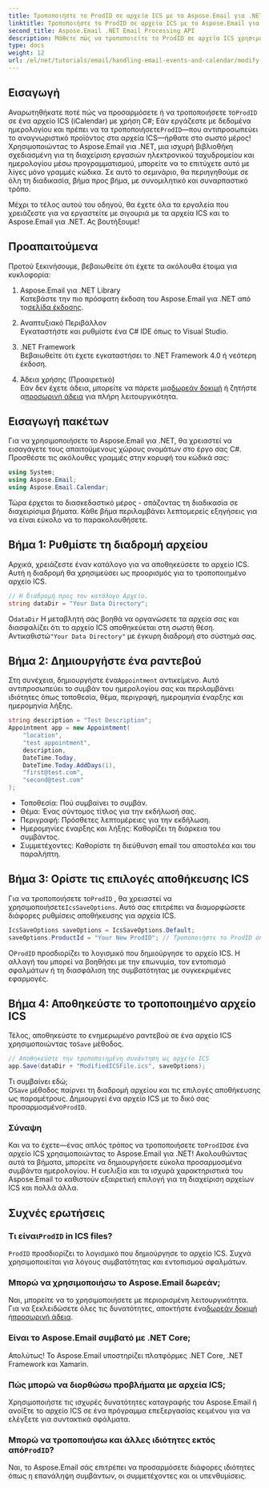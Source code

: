 ```yaml
---
title: Τροποποιήστε το ProdID σε αρχεία ICS με το Aspose.Email για .NET
linktitle: Τροποποιήστε το ProdID σε αρχεία ICS με το Aspose.Email για .NET
second_title: Aspose.Email .NET Email Processing API
description: Μάθετε πώς να τροποποιείτε το ProdID σε αρχεία ICS χρησιμοποιώντας το Aspose.Email για .NET. Οδηγός βήμα προς βήμα με κώδικα, συμβουλές και συχνές ερωτήσεις για απρόσκοπτη διαχείριση ημερολογίου.
type: docs
weight: 12
url: /el/net/tutorials/email/handling-email-events-and-calendar/modify-prodid-in-ics-files/
---
```

## Εισαγωγή

 Αναρωτηθήκατε ποτέ πώς να προσαρμόσετε ή να τροποποιήσετε το`ProdID` σε ένα αρχείο ICS (iCalendar) με χρήση C#; Εάν εργάζεστε με δεδομένα ημερολογίου και πρέπει να τα τροποποιήσετε`ProdID`—που αντιπροσωπεύει το αναγνωριστικό προϊόντος στα αρχεία ICS—ήρθατε στο σωστό μέρος! Χρησιμοποιώντας το Aspose.Email για .NET, μια ισχυρή βιβλιοθήκη σχεδιασμένη για τη διαχείριση εργασιών ηλεκτρονικού ταχυδρομείου και ημερολογίου μέσω προγραμματισμού, μπορείτε να το επιτύχετε αυτό με λίγες μόνο γραμμές κώδικα. Σε αυτό το σεμινάριο, θα περιηγηθούμε σε όλη τη διαδικασία, βήμα προς βήμα, με συνομιλητικό και συναρπαστικό τρόπο.

Μέχρι το τέλος αυτού του οδηγού, θα έχετε όλα τα εργαλεία που χρειάζεστε για να εργαστείτε με σιγουριά με τα αρχεία ICS και το Aspose.Email για .NET. Ας βουτήξουμε!

## Προαπαιτούμενα

Προτού ξεκινήσουμε, βεβαιωθείτε ότι έχετε τα ακόλουθα έτοιμα για κυκλοφορία:

1. Aspose.Email για .NET Library  
    Κατεβάστε την πιο πρόσφατη έκδοση του Aspose.Email για .NET από το[σελίδα έκδοσης](https://releases.aspose.com/email/net/).  

2. Αναπτυξιακό Περιβάλλον  
   Εγκαταστήστε και ρυθμίστε ένα C# IDE όπως το Visual Studio.

3. .NET Framework  
   Βεβαιωθείτε ότι έχετε εγκαταστήσει το .NET Framework 4.0 ή νεότερη έκδοση.

4. Άδεια χρήσης (Προαιρετικό)  
    Εάν δεν έχετε άδεια, μπορείτε να πάρετε μια[δωρεάν δοκιμή](https://releases.aspose.com/) ή ζητήστε α[προσωρινή άδεια](https://purchase.aspose.com/temporary-license/) για πλήρη λειτουργικότητα.

## Εισαγωγή πακέτων

Για να χρησιμοποιήσετε το Aspose.Email για .NET, θα χρειαστεί να εισαγάγετε τους απαιτούμενους χώρους ονομάτων στο έργο σας C#. Προσθέστε τις ακόλουθες γραμμές στην κορυφή του κώδικά σας:

```csharp
using System;
using Aspose.Email;
using Aspose.Email.Calendar;
```

Τώρα έρχεται το διασκεδαστικό μέρος - σπάζοντας τη διαδικασία σε διαχειρίσιμα βήματα. Κάθε βήμα περιλαμβάνει λεπτομερείς εξηγήσεις για να είναι εύκολο να το παρακολουθήσετε.

## Βήμα 1: Ρυθμίστε τη διαδρομή αρχείου

Αρχικά, χρειάζεστε έναν κατάλογο για να αποθηκεύσετε το αρχείο ICS. Αυτή η διαδρομή θα χρησιμεύσει ως προορισμός για το τροποποιημένο αρχείο ICS.

```csharp
// Η διαδρομή προς τον κατάλογο Αρχείο.
string dataDir = "Your Data Directory";
```
 
 Ο`dataDir` Η μεταβλητή σάς βοηθά να οργανώσετε τα αρχεία σας και διασφαλίζει ότι το αρχείο ICS αποθηκεύεται στη σωστή θέση. Αντικαθιστώ`"Your Data Directory"` με έγκυρη διαδρομή στο σύστημά σας.

## Βήμα 2: Δημιουργήστε ένα ραντεβού

 Στη συνέχεια, δημιουργήστε ένα`Appointment` αντικείμενο. Αυτό αντιπροσωπεύει το συμβάν του ημερολογίου σας και περιλαμβάνει ιδιότητες όπως τοποθεσία, θέμα, περιγραφή, ημερομηνία έναρξης και ημερομηνία λήξης.

```csharp
string description = "Test Description";
Appointment app = new Appointment(
    "location", 
    "test appointment", 
    description, 
    DateTime.Today,
    DateTime.Today.AddDays(1), 
    "first@test.com", 
    "second@test.com"
);
```
 
- Τοποθεσία: Πού συμβαίνει το συμβάν.  
- Θέμα: Ένας σύντομος τίτλος για την εκδήλωσή σας.  
- Περιγραφή: Πρόσθετες λεπτομέρειες για την εκδήλωση.  
- Ημερομηνίες έναρξης και λήξης: Καθορίζει τη διάρκεια του συμβάντος.  
- Συμμετέχοντες: Καθορίστε τη διεύθυνση email του αποστολέα και του παραλήπτη.

## Βήμα 3: Ορίστε τις επιλογές αποθήκευσης ICS

 Για να τροποποιήσετε το`ProdID` , θα χρειαστεί να χρησιμοποιήσετε`IcsSaveOptions`. Αυτό σας επιτρέπει να διαμορφώσετε διάφορες ρυθμίσεις αποθήκευσης για αρχεία ICS.

```csharp
IcsSaveOptions saveOptions = IcsSaveOptions.Default;
saveOptions.ProductId = "Your New ProdID"; // Τροποποιήστε το ProdID όπως απαιτείται
```
 
 Ο`ProdID` προσδιορίζει το λογισμικό που δημιούργησε το αρχείο ICS. Η αλλαγή του μπορεί να βοηθήσει με την επωνυμία, τον εντοπισμό σφαλμάτων ή τη διασφάλιση της συμβατότητας με συγκεκριμένες εφαρμογές.

## Βήμα 4: Αποθηκεύστε το τροποποιημένο αρχείο ICS

 Τέλος, αποθηκεύστε το ενημερωμένο ραντεβού σε ένα αρχείο ICS χρησιμοποιώντας το`Save` μέθοδος.

```csharp
// Αποθηκεύστε την τροποποιημένη συνάντηση ως αρχείο ICS
app.Save(dataDir + "ModifiedICSFile.ics", saveOptions);
```

Τι συμβαίνει εδώ;  
 Ο`Save` μέθοδος παίρνει τη διαδρομή αρχείου και τις επιλογές αποθήκευσης ως παραμέτρους. Δημιουργεί ένα αρχείο ICS με το δικό σας προσαρμοσμένο`ProdID`.

### Σύναψη

 Και να το έχετε—ένας απλός τρόπος να τροποποιήσετε το`ProdID`σε ένα αρχείο ICS χρησιμοποιώντας το Aspose.Email για .NET! Ακολουθώντας αυτά τα βήματα, μπορείτε να δημιουργήσετε εύκολα προσαρμοσμένα συμβάντα ημερολογίου. Η ευελιξία και τα ισχυρά χαρακτηριστικά του Aspose.Email το καθιστούν εξαιρετική επιλογή για τη διαχείριση αρχείων ICS και πολλά άλλα.

## Συχνές ερωτήσεις

###  Τι είναι`ProdID` in ICS files?  
`ProdID` προσδιορίζει το λογισμικό που δημιούργησε το αρχείο ICS. Συχνά χρησιμοποιείται για λόγους συμβατότητας και εντοπισμού σφαλμάτων.

### Μπορώ να χρησιμοποιήσω το Aspose.Email δωρεάν;  
 Ναι, μπορείτε να το χρησιμοποιήσετε με περιορισμένη λειτουργικότητα. Για να ξεκλειδώσετε όλες τις δυνατότητες, αποκτήστε ένα[δωρεάν δοκιμή](https://releases.aspose.com/) ή[προσωρινή άδεια](https://purchase.aspose.com/temporary-license/).

### Είναι το Aspose.Email συμβατό με .NET Core;  
Απολύτως! Το Aspose.Email υποστηρίζει πλατφόρμες .NET Core, .NET Framework και Xamarin.

### Πώς μπορώ να διορθώσω προβλήματα με αρχεία ICS;  
Χρησιμοποιήστε τις ισχυρές δυνατότητες καταγραφής του Aspose.Email ή ανοίξτε το αρχείο ICS σε ένα πρόγραμμα επεξεργασίας κειμένου για να ελέγξετε για συντακτικά σφάλματα.

###  Μπορώ να τροποποιήσω και άλλες ιδιότητες εκτός από`ProdID`?  
Ναι, το Aspose.Email σάς επιτρέπει να προσαρμόσετε διάφορες ιδιότητες όπως η επανάληψη συμβάντων, οι συμμετέχοντες και οι υπενθυμίσεις.